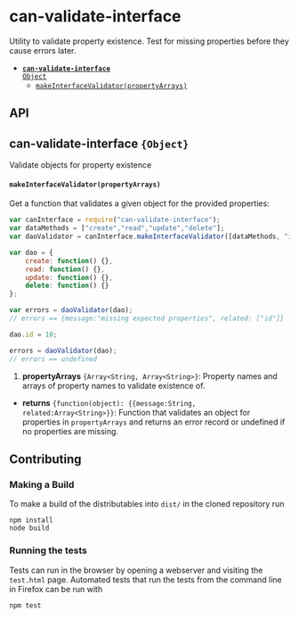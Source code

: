 # can-validate-interface

Utility to validate property existence. Test for missing properties before they cause errors later.

- <code>[__can-validate-interface__ Object](#caninterfaceobject)</code>
  - <code>[makeInterfaceValidator(propertyArrays)](#makeinterfacevalidatorpropertyarrays)</code>

## API

## can-validate-interface `{Object}`

Validate objects for property existence

#### <code>__makeInterfaceValidator(propertyArrays)__</code>

Get a function that validates a given object for the provided properties:

```js
var canInterface = require("can-validate-interface");
var dataMethods = ["create","read","update","delete"];
var daoValidator = canInterface.makeInterfaceValidator([dataMethods, "id"]);

var dao = {
    create: function() {},
    read: function() {},
    update: function() {},
    delete: function() {}
};

var errors = daoValidator(dao);
// errors == {message:"missing expected properties", related: ["id"]}

dao.id = 10;

errors = daoValidator(dao);
// errors == undefined
```

1. __propertyArrays__ `{Array<String, Array<String>}`:
  Property names and arrays of property names to validate existence of.

- __returns__ `{function(object): {{message:String, related:Array<String>}}`:
  Function that validates an object for properties in `propertyArrays` and returns an error record or undefined if no properties are missing.

## Contributing

### Making a Build

To make a build of the distributables into `dist/` in the cloned repository run
```
npm install
node build
```

### Running the tests

Tests can run in the browser by opening a webserver and visiting the `test.html` page.
Automated tests that run the tests from the command line in Firefox can be run with

```
npm test
```